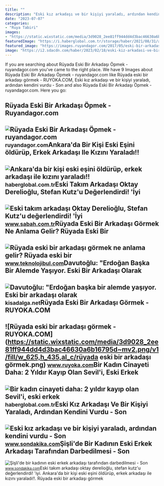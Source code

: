 ```yaml
---
title: ""
description: "Eski kız arkadaşı ve bir kişiyi yaraladı, ardından kendini vurdu"
date: "2023-07-07"
categories:
- "Ruya Tabiri"
images:
- "https://static.wixstatic.com/media/3d9028_2ee81ff944dd4d3bac46630a6b16795d~mv2.png/v1/fill/w_625,h_435,al_c/rüyada eski bir arkadaşı görmek.png"
featuredImage: "https://i.haberglobal.com.tr/storage/haber/2021/08/31/ankara-da-bir-kisi-eski-esini-oldurup-erkek-arkadasi-ile-kizini-yaraladi_1630379208.jpg"
featured_image: "https://images.ruyandagor.com/2017/05/eski-bir-arkadasi-opmek-1413.jpg"
image: "https://i2.sdacdn.com/haber/2023/02/18/eski-kiz-arkadasi-ve-bir-kisiyi-yaraladi-ardi-15644597_amp.jpg"
---
```


If you are searching about Rüyada Eski Bir Arkadaşı Öpmek - ruyandagor.com you've came to the right place. We have 9 Images about Rüyada Eski Bir Arkadaşı Öpmek - ruyandagor.com like Rüyada eski bir arkadaşı görmek - RUYOKA.COM, Eski kız arkadaşı ve bir kişiyi yaraladı, ardından kendini vurdu - Son and also Rüyada Eski Bir Arkadaşı Öpmek - ruyandagor.com. Here you go:

Rüyada Eski Bir Arkadaşı Öpmek - Ruyandagor.com
-----------------------------------------------

 ![Rüyada Eski Bir Arkadaşı Öpmek - ruyandagor.com](https://images.ruyandagor.com/2017/05/eski-bir-arkadasi-opmek-1413.jpg) <small>ruyandagor.com</small>Ankara'da Bir Kişi Eski Eşini öldürüp, Erkek Arkadaşı Ile Kızını Yaraladı!!
---------------------------------------------------------------------------

 ![Ankara'da bir kişi eski eşini öldürüp, erkek arkadaşı ile kızını yaraladı!!](https://i.haberglobal.com.tr/storage/haber/2021/08/31/ankara-da-bir-kisi-eski-esini-oldurup-erkek-arkadasi-ile-kizini-yaraladi_1630379208.jpg) <small>haberglobal.com.tr</small>Eski Takım Arkadaşı Oktay Derelioğlu, Stefan Kutz'u Değerlendirdi! 'İyi
-----------------------------------------------------------------------

 ![Eski takım arkadaşı Oktay Derelioğlu, Stefan Kutz'u değerlendirdi! 'İyi](https://iasbh.tmgrup.com.tr/a5b172/752/395/0/0/752/395?u=https://isbh.tmgrup.com.tr/sbh/2021/09/14/eski-takim-arkadasi-oktay-derelioglu-stefan-kutzu-degerlendirdi-iyi-bir-profesyonel-pozitif-bir-kisilik-1631625632284.jpg) <small>www.sabah.com.tr</small>Rüyada Eski Bir Arkadaşı Görmek Ne Anlama Gelir? Rüyada Eski Bir
----------------------------------------------------------------

 ![Rüyada eski bir arkadaşı görmek ne anlama gelir? Rüyada eski bir](https://cdn.teknolojibul.com/wp-content/uploads/2022/12/28080157/Ruyada-eski-bir-arkadasi-gormek.jpg) <small>www.teknolojibul.com</small>Davutoğlu: "Erdoğan Başka Bir Alemde Yaşıyor. Eski Bir Arkadaşı Olarak
----------------------------------------------------------------------

 ![Davutoğlu: "Erdoğan başka bir alemde yaşıyor. Eski bir arkadaşı olarak](https://cdn.kisadalga.net/news/15126.jpg) <small>kisadalga.net</small>Rüyada Eski Bir Arkadaşı Görmek - RUYOKA.COM
--------------------------------------------

 ![Rüyada eski bir arkadaşı görmek - RUYOKA.COM](https://static.wixstatic.com/media/3d9028_2ee81ff944dd4d3bac46630a6b16795d~mv2.png/v1/fill/w_625,h_435,al_c/rüyada eski bir arkadaşı görmek.png) <small>www.ruyoka.com</small>Bir Kadın Cinayeti Daha: 2 Yıldır Kayıp Olan Sevil'i, Eski Erkek
----------------------------------------------------------------

 ![Bir kadın cinayeti daha: 2 yıldır kayıp olan Sevil'i, eski erkek](https://i.haberglobal.com.tr/storage/files/images/2022/06/15/bir-kadin-cinayeti-daha-2-yildir-kayip-olan-sevili-eski-erkek-arkadasi-oldurmus-pWd2.jpg) <small>haberglobal.com.tr</small>Eski Kız Arkadaşı Ve Bir Kişiyi Yaraladı, Ardından Kendini Vurdu - Son
----------------------------------------------------------------------

 ![Eski kız arkadaşı ve bir kişiyi yaraladı, ardından kendini vurdu - Son](https://i2.sdacdn.com/haber/2023/02/18/eski-kiz-arkadasi-ve-bir-kisiyi-yaraladi-ardi-15644597_amp.jpg) <small>www.sondakika.com</small>Şişli'de Bir Kadının Eski Erkek Arkadaşı Tarafından Darbedilmesi - Son
----------------------------------------------------------------------

 ![Şişli'de bir kadının eski erkek arkadaşı tarafından darbedilmesi - Son](https://i2.sdacdn.com/haber/2020/12/14/sisli-de-bir-kadinin-eski-erkek-arkadasi-13799021_amp.jpg) <small>www.sondakika.com</small>Eski takım arkadaşı oktay derelioğlu, stefan kutz'u değerlendirdi! 'i̇yi. Ankara'da bir kişi eski eşini öldürüp, erkek arkadaşı ile kızını yaraladı!!. Rüyada eski bir arkadaşı görmek
